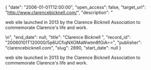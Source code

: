 {
  "date": "2006-01-01T12:00:00", 
  "open_access": false, 
  "target_url": "http://www.clarencebicknell.com/", 
  "description": "<p>web site launched in 2013 by the Clarence Bicknell Association to commemorate Clarence's life and work.</p>\n", 
  "end_date": null, 
  "title": "Clarence Bicknell ", 
  "record_id": "20060101T120000/5p6UCfiqNXOMaWwtm8fGiA==", 
  "publisher": "clarencebicknell.com", 
  "slug": 2890, 
  "start_date": null
}

<p>web site launched in 2013 by the Clarence Bicknell Association to commemorate Clarence's life and work.</p>
